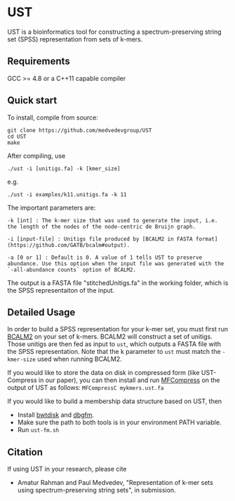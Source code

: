 # UST 

UST is a bioinformatics tool for constructing a spectrum-preserving string set (SPSS) representation from sets of k-mers.
    
## Requirements

GCC >= 4.8 or a C++11 capable compiler

    
## Quick start

To install, compile from source:

    git clone https://github.com/medvedevgroup/UST 
    cd UST
    make

After compiling, use

    ./ust -i [unitigs.fa] -k [kmer_size] 
  
e.g.

    ./ust -i examples/k11.unitigs.fa -k 11 


The important parameters are:

    -k [int] : The k-mer size that was used to generate the input, i.e. the length of the nodes of the node-centric de Bruijn graph. 
    
    -i [input-file] : Unitigs file produced by [BCALM2 in FASTA format](https://github.com/GATB/bcalm#output). 
	
    -a [0 or 1] : Default is 0. A value of 1 tells UST to preserve abundance. Use this option when the input file was generated with the  `-all-abundance counts` option of BCALM2.

The output is a FASTA file "stitchedUnitigs.fa" in the working folder, which is the SPSS representaiton of the input.


## Detailed Usage

In order to build a SPSS representation for your k-mer set, you must first run [BCALM2](https://github.com/GATB/bcalm) on your set of k-mers. BCALM2 will construct a set of unitigs. Those unitigs are then fed as input to `ust`, which outputs a FASTA file with the SPSS representation. Note that the k parameter to `ust` must match the `-kmer-size` used when running BCALM2.

If you would like to store the data on disk in compressed form (like UST-Compress in our paper), you can then install and run [MFCompress](http://bioinformatics.ua.pt/software/mfcompress/) on the output of UST as follows: `MFCompressC mykmers.ust.fa`

If you would like to build a membership data structure based on UST, then 
- Install [bwtdisk](http://people.unipmn.it/manzini/bwtdisk/) and [dbgfm](https://github.com/jts/dbgfm). 
- Make sure the path to both tools is in your environment PATH variable.
- Run `ust-fm.sh`

## Citation

If using UST in your research, please cite 
* Amatur Rahman and Paul Medvedev, "Representation of k-mer sets using spectrum-preserving string sets", in submission.

   
